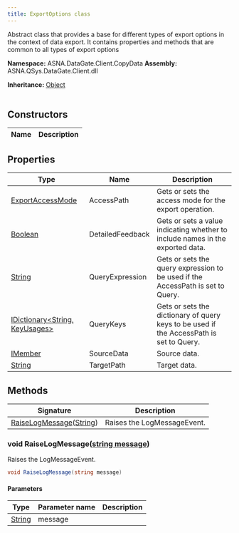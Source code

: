 ```yaml
---
title: ExportOptions class
---
```


Abstract class that provides a base for different types of export options in the context of data export. It contains properties and methods that are common to all types of export options

**Namespace:** ASNA.DataGate.Client.CopyData
**Assembly:** ASNA.QSys.DataGate.Client.dll

**Inheritance:** [Object](https://docs.microsoft.com/en-us/dotnet/api/system.object)
<br>
<br>

## Constructors

| Name | Description |
| --- | --- |

## Properties

| Type | Name | Description
| --- | --- | --- 
| [ExportAccessMode](/reference/data-gate-client/export-access-mode.html) | AccessPath | Gets or sets the access mode for the export operation. |
| [Boolean](https://docs.microsoft.com/en-us/dotnet/api/system.boolean) | DetailedFeedback | Gets or sets a value indicating whether to include names in the exported data. |
| [String](https://learn.microsoft.com/en-us/dotnet/api/system.string?view=net-8.0) | QueryExpression | Gets or sets the query expression to be used if the AccessPath is set to Query. |
| [IDictionary\<String, KeyUsages\>](https://docs.microsoft.com/en-us/dotnet/api/system.collections.generic.idictionary-2) | QueryKeys | Gets or sets the dictionary of query keys to be used if the AccessPath is set to Query. |
| [IMember](/reference/data-gate-client/i-member.html) | SourceData | Source data. |
| [String](https://learn.microsoft.com/en-us/dotnet/api/system.string?view=net-8.0) | TargetPath | Target data. |

## Methods

| Signature | Description |
| --- | --- |
| [RaiseLogMessage](#raiselogmessage-string-)([String](https://docs.microsoft.com/en-us/dotnet/api/system.string)) | Raises the LogMessageEvent.

### void RaiseLogMessage([string message](https://learn.microsoft.com/en-us/dotnet/api/system.string?view=net-8.0))

Raises the LogMessageEvent.

```cs
void RaiseLogMessage(string message)
```

#### Parameters

| Type | Parameter name | Description
| --- | --- | ---
| [String](https://docs.microsoft.com/en-us/dotnet/api/system.string) | message | 
